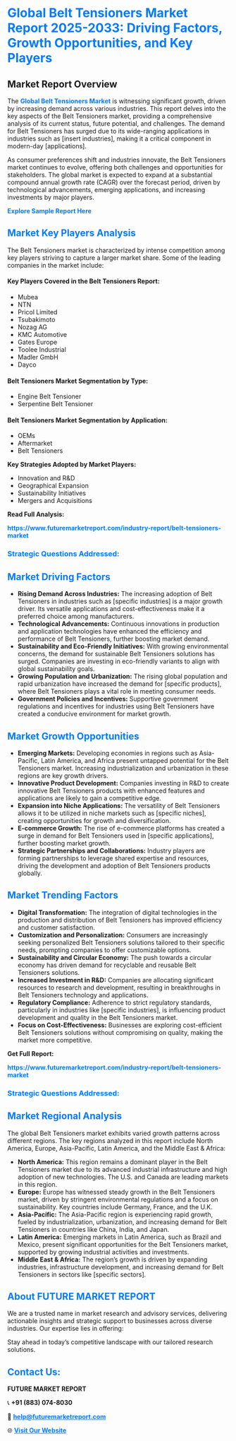 <h1 style="color: #007BFF;">Global Belt Tensioners Market Report 2025-2033: Driving Factors, Growth Opportunities, and Key Players</h1>

<section id="overview">
<h2>Market Report Overview</h2>
<p>The <a href="https://www.futuremarketreport.com/industry-report/belt-tensioners-market" style="color: #007BFF; text-decoration: none;"><strong>Global Belt Tensioners Market</strong></a> is witnessing significant growth, driven by increasing demand across various industries. This report delves into the key aspects of the Belt Tensioners market, providing a comprehensive analysis of its current status, future potential, and challenges. The demand for Belt Tensioners has surged due to its wide-ranging applications in industries such as [insert industries], making it a critical component in modern-day [applications].</p>
<p>As consumer preferences shift and industries innovate, the Belt Tensioners market continues to evolve, offering both challenges and opportunities for stakeholders. The global market is expected to expand at a substantial compound annual growth rate (CAGR) over the forecast period, driven by technological advancements, emerging applications, and increasing investments by major players.</p>
</section>

<section id="overview">
<p><a href="https://www.futuremarketreport.com/request-sample/reportId=126233" style="color: #007BFF; text-decoration: none;"><strong>Explore Sample Report Here</strong></a></p>
</section>

<section id="key-players">
<h2 style="color: #007BFF;">Market Key Players Analysis</h2>
<p>The Belt Tensioners market is characterized by intense competition among key players striving to capture a larger market share. Some of the leading companies in the market include:</p>
<h4>Key Players Covered in the Belt Tensioners Report:</h4>
<ul><li>Mubea</li><li>NTN</li><li>Pricol Limited</li><li>Tsubakimoto</li><li>Nozag AG</li><li>KMC Automotive</li><li>Gates Europe</li><li>Toolee Industrial</li><li>Madler GmbH</li><li>Dayco</li></ul>
<h4>Belt Tensioners Market Segmentation by Type:</h4>
<ul><li>Engine Belt Tensioner</li><li>Serpentine Belt Tensioner</li></ul>

<h4>Belt Tensioners Market Segmentation by Application:</h4>
<ul><li>OEMs</li><li>Aftermarket</li><li>Belt Tensioners</li></ul>
<p><strong>Key Strategies Adopted by Market Players:</strong></p>
<ul>
<li>Innovation and R&D</li>
<li>Geographical Expansion</li>
<li>Sustainability Initiatives</li>
<li>Mergers and Acquisitions</li>
</ul>
</section>

<section>
<p><strong>Read Full Analysis: </strong></p><a href="https://www.futuremarketreport.com/industry-report/belt-tensioners-market" style="color: #007BFF; text-decoration: none;"><strong>https://www.futuremarketreport.com/industry-report/belt-tensioners-market</strong></a>
<h3 style="color: #007BFF;">Strategic Questions Addressed:</h3>
</section>

<section id="driving-factors">
<h2 style="color: #007BFF;">Market Driving Factors</h2>
<ul>
<li><strong>Rising Demand Across Industries:</strong> The increasing adoption of Belt Tensioners in industries such as [specific industries] is a major growth driver. Its versatile applications and cost-effectiveness make it a preferred choice among manufacturers.</li>
<li><strong>Technological Advancements:</strong> Continuous innovations in production and application technologies have enhanced the efficiency and performance of Belt Tensioners, further boosting market demand.</li>
<li><strong>Sustainability and Eco-Friendly Initiatives:</strong> With growing environmental concerns, the demand for sustainable Belt Tensioners solutions has surged. Companies are investing in eco-friendly variants to align with global sustainability goals.</li>
<li><strong>Growing Population and Urbanization:</strong> The rising global population and rapid urbanization have increased the demand for [specific products], where Belt Tensioners plays a vital role in meeting consumer needs.</li>
<li><strong>Government Policies and Incentives:</strong> Supportive government regulations and incentives for industries using Belt Tensioners have created a conducive environment for market growth.</li>
</ul>
</section>

<section id="growth-opportunities">
<h2 style="color: #007BFF;">Market Growth Opportunities</h2>
<ul>
<li><strong>Emerging Markets:</strong> Developing economies in regions such as Asia-Pacific, Latin America, and Africa present untapped potential for the Belt Tensioners market. Increasing industrialization and urbanization in these regions are key growth drivers.</li>
<li><strong>Innovative Product Development:</strong> Companies investing in R&D to create innovative Belt Tensioners products with enhanced features and applications are likely to gain a competitive edge.</li>
<li><strong>Expansion into Niche Applications:</strong> The versatility of Belt Tensioners allows it to be utilized in niche markets such as [specific niches], creating opportunities for growth and diversification.</li>
<li><strong>E-commerce Growth:</strong> The rise of e-commerce platforms has created a surge in demand for Belt Tensioners used in [specific applications], further boosting market growth.</li>
<li><strong>Strategic Partnerships and Collaborations:</strong> Industry players are forming partnerships to leverage shared expertise and resources, driving the development and adoption of Belt Tensioners products globally.</li>
</ul>
</section>

<section id="trending-factors">
<h2 style="color: #007BFF;">Market Trending Factors</h2>
<ul>
<li><strong>Digital Transformation:</strong> The integration of digital technologies in the production and distribution of Belt Tensioners has improved efficiency and customer satisfaction.</li>
<li><strong>Customization and Personalization:</strong> Consumers are increasingly seeking personalized Belt Tensioners solutions tailored to their specific needs, prompting companies to offer customizable options.</li>
<li><strong>Sustainability and Circular Economy:</strong> The push towards a circular economy has driven demand for recyclable and reusable Belt Tensioners solutions.</li>
<li><strong>Increased Investment in R&D:</strong> Companies are allocating significant resources to research and development, resulting in breakthroughs in Belt Tensioners technology and applications.</li>
<li><strong>Regulatory Compliance:</strong> Adherence to strict regulatory standards, particularly in industries like [specific industries], is influencing product development and quality in the Belt Tensioners market.</li>
<li><strong>Focus on Cost-Effectiveness:</strong> Businesses are exploring cost-efficient Belt Tensioners solutions without compromising on quality, making the market more competitive.</li>
</ul>
</section>

<section>
<p><strong>Get Full Report: </strong></p><a href="https://www.futuremarketreport.com/industry-report/belt-tensioners-market" style="color: #007BFF; text-decoration: none;"><strong>https://www.futuremarketreport.com/industry-report/belt-tensioners-market</strong></a>
<h3 style="color: #007BFF;">Strategic Questions Addressed:</h3>
</section>


<section id="regional-analysis">
<h2 style="color: #007BFF;">Market Regional Analysis</h2>
<p>The global Belt Tensioners market exhibits varied growth patterns across different regions. The key regions analyzed in this report include North America, Europe, Asia-Pacific, Latin America, and the Middle East & Africa:</p>
<ul>
<li><strong>North America:</strong> This region remains a dominant player in the Belt Tensioners market due to its advanced industrial infrastructure and high adoption of new technologies. The U.S. and Canada are leading markets in this region.</li>
<li><strong>Europe:</strong> Europe has witnessed steady growth in the Belt Tensioners market, driven by stringent environmental regulations and a focus on sustainability. Key countries include Germany, France, and the U.K.</li>
<li><strong>Asia-Pacific:</strong> The Asia-Pacific region is experiencing rapid growth, fueled by industrialization, urbanization, and increasing demand for Belt Tensioners in countries like China, India, and Japan.</li>
<li><strong>Latin America:</strong> Emerging markets in Latin America, such as Brazil and Mexico, present significant opportunities for the Belt Tensioners market, supported by growing industrial activities and investments.</li>
<li><strong>Middle East & Africa:</strong> The region’s growth is driven by expanding industries, infrastructure development, and increasing demand for Belt Tensioners in sectors like [specific sectors].</li>
</ul>
</section>

<footer>
<h2 style="color: #007BFF;">About FUTURE MARKET REPORT</h2>
<p>We are a trusted name in market research and advisory services, delivering actionable insights and strategic support to businesses across diverse industries. Our expertise lies in offering:</p>

<p>Stay ahead in today’s competitive landscape with our tailored research solutions.</p>

<h2 style="color: #007BFF;">Contact Us:</h2>
<p><strong>FUTURE MARKET REPORT</strong></p>
<p>📞 <strong>+91 (883) 074-8030</strong></p>
<p>📧 <strong><a href="mailto:help@futuremarketreport.com" style="color: #007BFF;">help@futuremarketreport.com</a></strong></p>
<p>🌐 <strong><a href="https://www.futuremarketreport.com/" style="color: #007BFF;">Visit Our Website</a></strong></p>
</footer>
